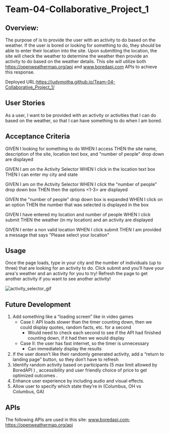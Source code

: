 # Team-04-Collaborative_Project_1

## Overview: 
The purpose of <insert site name> is to provide the user with an activity to do based on the weather. If the user is bored or looking for something to do, they should be able to enter their location into the site. Upon submitting the location, the site will check the weather to determine the weather then provide an activity to do based on the weather details. This site will utilize both https://openweathermap.org/api and www.boredapi.com APIs to achieve this response. 

  Deployed URL:https://judymotha.github.io/Team-04-Collaborative_Project_1/
## User Stories
As a user, I want to be provided with an activity or activities that I can do based on the weather, so that I can have something to do when I am bored.

## Acceptance Criteria

GIVEN I looking for something to do
WHEN I access <the site>
THEN the site name, description of the site, location text box, and "number of people" drop down are displayed

GIVEN I am on the Activity Selector
WHEN I click in the location text box
THEN I can enter my city and state

GIVEN I am on the Activity Selector
WHEN I click the "number of people" drop down box
THEN then the options <1-3> are displayed

GIVEN the "number of people" drop down box is expanded
WHEN I click on an option
THEN the number that was selected is displayed in the box

GIVEN I have entered my location and number of people
WHEN I click submit
THEN the weather (in my location) and an activity are displayed

GIVEN I enter a non valid location
WHEN I click submit
THEN I am provided a message that says "Please select your location"

## Usage
Once the page loads, type in your city and the number of individuals (up to three) that are looking for an activity to do. Click submit and you'll have your area's weather and an activity for you to try! Refresh the page to get another activity if you want to see another activity!


![activity_selector_gif](assets/images/demo.gif)
  
## Future Development
1. Add something like a “loading screen” like in video games
   - Case I:  API loads slower than the timer counting down, then we could display quotes, random facts, etc. for a second
     - Would need to check each second to see if the API had finished counting down, if it had then we would display 
   - Case II: the user has fast internet, so the timer is unnecessary
     - Can immediately display the results
2. If the user doesn’t like their randomly generated activity, add a “return to landing page” button, so they don’t have to refresh 
3. Identify random activity  based on participants (5 max limit allowed by BoredAPI ) , accessibility and user friendly choice of price to get optimized outcomes .
4. Enhance user experience by including audio and visual effects.
5. Allow user to specify which state they’re in (Columbus, OH vs Columbus, GA)


## APIs
The following APIs are used in this site:
www.boredapi.com;
https://openweathermap.org/api

